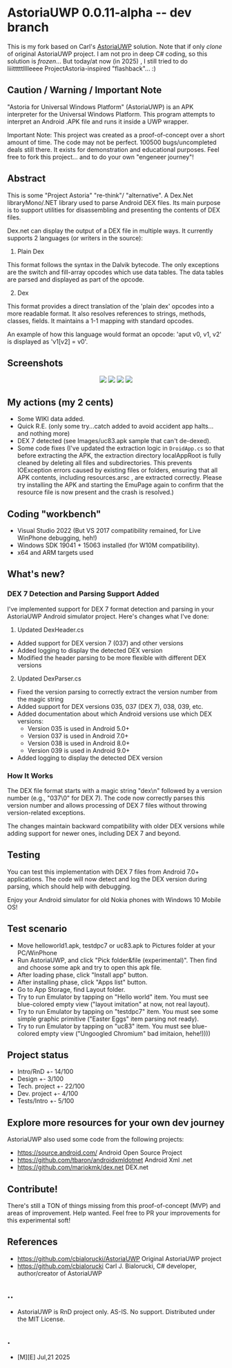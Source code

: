 # AstoriaUWP 0.0.11-alpha -- dev branch

This is my fork based on Carl's [AstoriaUWP](https://github.com/cbialorucki/AstoriaUWP) solution. Note that if only _clone_ of original AstoriaUWP project. I am not pro in deep C# coding, so this solution is _frozen_... But today/at now (in 2025) , I still tried to do liiitttttlllleeee ProjectAstoria-inspired "flashback"... :)

## Caution /  Warning / Important Note
"Astoria for Universal Windows Platform" (AstoriaUWP) is an APK interpreter for the Universal Windows Platform. 
This program attempts to interpret an Android .APK file and runs it inside a UWP wrapper.

Important Note: This project was created as a proof-of-concept over a short amount of time. The code may not be perfect. 100500 bugs/uncompleted deals still there.
It exists for demonstration and educational purposes. Feel free to fork this project... and to do your own "engeneer journey"!


## Abstract
This is some "Project Astoria" "re-think"/ "alternative". A Dex.Net libraryMono/.NET library used to parse Android DEX files. Its main purpose is to support utilities for disassembling and presenting the contents of DEX files.

Dex.net can display the output of a DEX file in multiple ways. It currently supports 2 languages (or writers in the source):

1. Plain Dex

This format follows the syntax in the Dalvik bytecode. The only exceptions are the switch and fill-array opcodes which use data tables. The data tables are parsed and displayed as part of the opcode.

2. Dex

This format provides a direct translation of the 'plain dex' opcodes into a more readable format. It also resolves references to strings, methods, classes, fields. It maintains a 1-1 mapping with standard opcodes.

An example of how this language would format an opcode: 'aput v0, v1, v2' is displayed as 'v1[v2] = v0'.

## Screenshots
<p align="center">
  <img src="Images/sshot01.png">
  <img src="Images/sshot02.png">
  <img src="Images/sshot03.png">
  <img src="Images/sshot04.png">
</p>

## My actions (my 2 cents) 
- Some WIKI data added. 
- Quick R.E. (only some try...catch added to avoid accident app halts... and nothing more)
- DEX 7 detected (see Images/uc83.apk sample that can't de-dexed).
- Some code fixes (I've updated the extraction logic in `DroidApp.cs` so that before extracting the APK, the extraction directory   localAppRoot is fully cleaned by deleting all files and subdirectories. This prevents IOException errors caused by existing files or folders, ensuring that all APK contents, including resources.arsc , are extracted correctly. Please try installing the APK and starting the EmuPage again to confirm that the resource file is now present and the crash is resolved.)

## Coding "workbench"
- Visual Studio 2022 (But VS 2017 compatibility remained, for Live WinPhone debugging, heh!)
- Windows SDK 19041 + 15063 installed (for W10M compatibility).
- x64 and ARM targets used

## What's new?

### DEX 7 Detection and Parsing Support Added
I've implemented support for DEX 7 format detection and parsing in your AstoriaUWP Android simulator project. Here's changes what I've done:

1. Updated DexHeader.cs

- Added support for DEX version 7 (037) and other versions
- Added logging to display the detected DEX version
- Modified the header parsing to be more flexible with different DEX versions

2. Updated DexParser.cs

- Fixed the version parsing to correctly extract the version number from the magic string
- Added support for DEX versions 035, 037 (DEX 7), 038, 039, etc.
- Added documentation about which Android versions use which DEX versions:
  - Version 035 is used in Android 5.0+
  - Version 037 is used in Android 7.0+
  - Version 038 is used in Android 8.0+
  - Version 039 is used in Android 9.0+
- Added logging to display the detected DEX version

### How It Works
The DEX file format starts with a magic string "dex\n" followed by a version number (e.g., "037\0" for DEX 7). The code now correctly parses this version number and allows processing of DEX 7 files without throwing version-related exceptions.

The changes maintain backward compatibility with older DEX versions while adding support for newer ones, including DEX 7 and beyond.

## Testing
You can test this implementation with DEX 7 files from Android 7.0+ applications. The code will now detect and log the DEX version during parsing, which should help with debugging.

Enjoy your Android simulator for old Nokia phones with Windows 10 Mobile OS!

## Test scenario
- Move helloworld1.apk, testdpc7 or uc83.apk to Pictures folder at your PC/WinPhone
- Run AstoriaUWP, and click "Pick folder&file (experimental)". Then find and choose some apk and try to open this apk file.
- After loading phase, click "Install app" button.
- After installing phase, click "Apps list" button.
- Go to App Storage, find Layout folder.
- Try to run Emulator by tapping on "Hello world" item. You must see blue-colored empty view ("layout imitation" at now, not real layout).
- Try to run Emulator by tapping on "testdpc7" item. You must see some simple graphic primitive ("Easter Eggs" item parsing not ready).
- Try to run Emulator by tapping on "uc83" item. You must see blue-colored empty view ("Ungoogled Chromium" bad imitaion, hehe!)))) 

## Project status
- Intro/RnD +- 14/100
- Design +- 3/100 
- Tech. project +- 22/100
- Dev. project  +- 4/100
- Tests/Intro   +- 5/100


## Explore more resources for your own dev journey

AstoriaUWP also used some code from the following projects:
- https://source.android.com/                 Android Open Source Project
- https://github.com/tbaron/androidxmldotnet  Android Xml .net
- https://github.com/mariokmk/dex.net         DEX.net


## Contribute!
There's still a TON of things missing from this proof-of-concept (MVP) and areas of improvement. Help wanted. 
Feel free to PR your improvements for this experimental soft!

## References
- https://github.com/cbialorucki/AstoriaUWP Original AstoriaUWP project 
- https://github.com/cbialorucki Carl J. Bialorucki, C# developer, author/creator of AstoriaUWP

## .. 

- AstoriaUWP is RnD project only. AS-IS. No support. Distributed under the MIT License.

## .
- [M][E] Jul,21 2025


